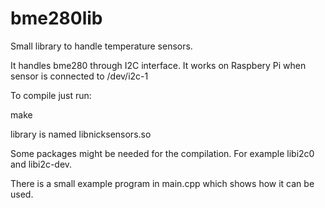 # bme280lib

Small library to handle temperature sensors.

It handles bme280 through I2C interface. It works on Raspbery Pi when sensor is connected to /dev/i2c-1

To compile just run:

make

library is named libnicksensors.so

Some packages might be needed for the compilation. For example libi2c0 and libi2c-dev.

There is a small example program in main.cpp which shows how it can be used.
